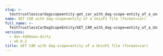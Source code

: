 ```yaml
---
slug: >-
  testtrustlesscardagscopeentity-get_car_with_dag-scope-entity_of_a_unixfs_file_(format-car)
name: GET CAR with dag-scope=entity of a UnixFS file (format=car)
full_name: >-
  TestTrustlessCarDagScopeEntity/GET_CAR_with_dag-scope=entity_of_a_UnixFS_file_(format=car)
versions:
  - dev-44b0eaa-dirty
  - v0.0.2
title: GET CAR with dag-scope=entity of a UnixFS file (format=car)
---
```


